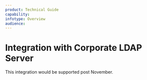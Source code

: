 ```yaml
---
product: Technical Guide
capability:
infotype: Overview
audience:
---
```


# Integration with Corporate LDAP Server

This integration would be supported post November.